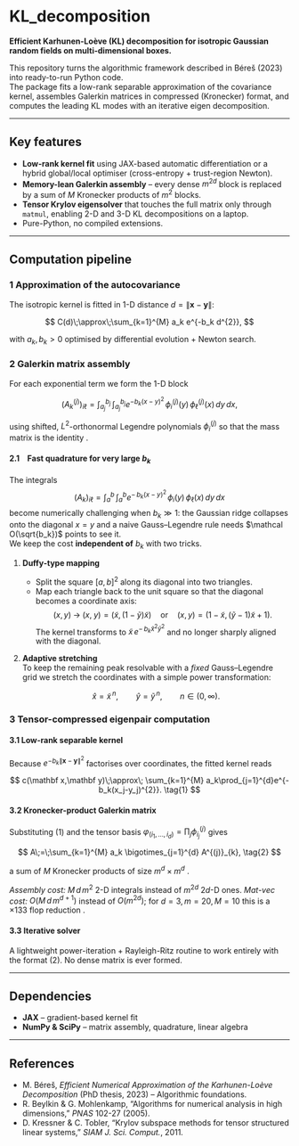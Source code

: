 
# KL_decomposition

**Efficient Karhunen-Loève (KL) decomposition for isotropic Gaussian random fields on multi-dimensional boxes.**

This repository turns the algorithmic framework described in Béreš (2023) into ready-to-run Python code.  
The package fits a low-rank separable approximation of the covariance kernel, assembles Galerkin matrices in compressed (Kronecker) format, and computes the leading KL modes with an iterative eigen decomposition.

---

## Key features

* **Low-rank kernel fit** using JAX-based automatic differentiation or a hybrid global/​local optimiser (cross-entropy + trust-region Newton).  
* **Memory-lean Galerkin assembly** – every dense $m^{2d}$ block is replaced by a sum of $M$ Kronecker products of $m^{2}$ blocks.  
* **Tensor Krylov eigensolver** that touches the full matrix only through `matmul`, enabling 2-D and 3-D KL decompositions on a laptop.  
* Pure-Python, no compiled extensions.

---

## Computation pipeline

### 1 Approximation of the autocovariance

The isotropic kernel is fitted in 1-D distance $d=\lVert\mathbf x-\mathbf y\rVert$:

$$
C(d)\;\approx\;\sum_{k=1}^{M} a_k e^{-b_k d^{2}},
$$

with $a_k,b_k>0$ optimised by differential evolution + Newton search.

### 2 Galerkin matrix assembly

For each exponential term we form the 1-D block

$$
\bigl(A^{(j)}_{k}\bigr)_{i\ell}=\int_{a_j}^{b_j}\!\!\int_{a_j}^{b_j}
e^{-b_k(x-y)^{2}}\,
\phi^{(j)}_{i}(y)\,\phi^{(j)}_{\ell}(x)\,dy\,dx,
$$

using shifted, $L^{2}$-orthonormal Legendre polynomials $\phi^{(j)}_{i}$ so that the mass matrix is the identity .

#### 2.1 Fast quadrature for very large $b_k$

The integrals  
$$
(A_{k})_{i\ell}
=\int_{a}^{b}\!\!\int_{a}^{b}
e^{-\,b_k(x-y)^{2}}\,
\phi_i(y)\,\phi_\ell(x)\,dy\,dx
$$
become numerically challenging when $b_k\gg1$: the Gaussian ridge collapses onto the
diagonal $x=y$ and a naive Gauss–Legendre rule needs
$\mathcal O(\sqrt{b_k})$ points to see it.  
We keep the cost **independent of** $b_k$ with two tricks.  

1. **Duffy‐type mapping**  
   * Split the square $[a,b]^2$ along its diagonal into two triangles.  
   * Map each triangle back to the unit square so that the diagonal becomes a
     coordinate axis:
     $$
       (x,y)\;\longrightarrow\;
       (x,\;y)=(\tilde x,\,(1-\tilde y)\tilde x)
       \quad\text{or}\quad
       (x,y)=(1-\tilde x,\,( \tilde y-1)\tilde x+1).
     $$
     The kernel transforms to $\tilde x\,e^{-\,b_k\tilde x^{2}\tilde y^{2}}$ and no longer sharply aligned with the diagonal.

2. **Adaptive stretching**  
   To keep the remaining peak resolvable with a *fixed* Gauss–Legendre grid we stretch the coordinates with a simple power transformation:

   $$
   \hat x = \tilde x^{\,n}, \qquad \hat y = \tilde y^{\,n}, \qquad n\in(0,\infty).
   \tag{2}
   $$



### 3 Tensor-compressed eigenpair computation

#### 3.1 Low-rank separable kernel

Because $e^{-b_k\lVert\mathbf x-\mathbf y\rVert^{2}}$ factorises over coordinates, the fitted kernel reads

$$
c(\mathbf x,\mathbf y)\;\approx\;
\sum_{k=1}^{M} a_k\prod_{j=1}^{d}e^{-b_k(x_j-y_j)^{2}}. \tag{1}
$$

#### 3.2 Kronecker-product Galerkin matrix

Substituting (1) and the tensor basis $\varphi_{(i_1,\dots,i_d)}=\prod_{j}\phi^{(j)}_{i_j}$ gives

$$
A\;=\;\sum_{k=1}^{M} a_k
\bigotimes_{j=1}^{d} A^{(j)}_{k}, \tag{2}
$$

a sum of $M$ Kronecker products of size $m^{d}\times m^{d}$ .

*Assembly cost:* $M\,d\,m^{2}$ 2-D integrals instead of $m^{2d}$ 2$d$-D ones.
*Mat-vec cost:* $O(M\,d\,m^{d+1})$ instead of $O(m^{2d})$; for $d=3,m=20,M=10$ this is a ×133 flop reduction .

#### 3.3 Iterative solver

A lightweight power-iteration + Rayleigh-Ritz routine to work entirely with the format (2). No dense matrix is ever formed.

---

## Dependencies

* **JAX** – gradient-based kernel fit
* **NumPy & SciPy** – matrix assembly, quadrature, linear algebra

---

## References

* M. Béreš, *Efficient Numerical Approximation of the Karhunen-Loève Decomposition* (PhD thesis, 2023) – Algorithmic foundations.
* R. Beylkin & G. Mohlenkamp, “Algorithms for numerical analysis in high dimensions,” *PNAS* 102-27 (2005).
* D. Kressner & C. Tobler, “Krylov subspace methods for tensor structured linear systems,” *SIAM J. Sci. Comput.*, 2011.

